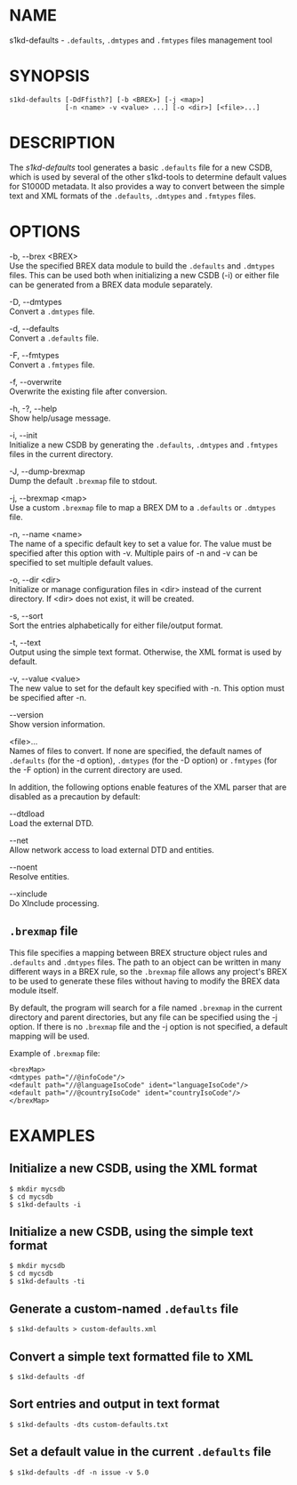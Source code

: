 NAME
====

s1kd-defaults - `.defaults`, `.dmtypes` and `.fmtypes` files management
tool

SYNOPSIS
========

    s1kd-defaults [-DdFfisth?] [-b <BREX>] [-j <map>]
                  [-n <name> -v <value> ...] [-o <dir>] [<file>...]

DESCRIPTION
===========

The *s1kd-defaults* tool generates a basic `.defaults` file for a new
CSDB, which is used by several of the other s1kd-tools to determine
default values for S1000D metadata. It also provides a way to convert
between the simple text and XML formats of the `.defaults`, `.dmtypes`
and `.fmtypes` files.

OPTIONS
=======

-b, --brex &lt;BREX&gt;  
Use the specified BREX data module to build the `.defaults` and
`.dmtypes` files. This can be used both when initializing a new CSDB
(-i) or either file can be generated from a BREX data module separately.

-D, --dmtypes  
Convert a `.dmtypes` file.

-d, --defaults  
Convert a `.defaults` file.

-F, --fmtypes  
Convert a `.fmtypes` file.

-f, --overwrite  
Overwrite the existing file after conversion.

-h, -?, --help  
Show help/usage message.

-i, --init  
Initialize a new CSDB by generating the `.defaults`, `.dmtypes` and
`.fmtypes` files in the current directory.

-J, --dump-brexmap  
Dump the default `.brexmap` file to stdout.

-j, --brexmap &lt;map&gt;  
Use a custom `.brexmap` file to map a BREX DM to a `.defaults` or
`.dmtypes` file.

-n, --name &lt;name&gt;  
The name of a specific default key to set a value for. The value must be
specified after this option with -v. Multiple pairs of -n and -v can be
specified to set multiple default values.

-o, --dir &lt;dir&gt;  
Initialize or manage configuration files in &lt;dir&gt; instead of the
current directory. If &lt;dir&gt; does not exist, it will be created.

-s, --sort  
Sort the entries alphabetically for either file/output format.

-t, --text  
Output using the simple text format. Otherwise, the XML format is used
by default.

-v, --value &lt;value&gt;  
The new value to set for the default key specified with -n. This option
must be specified after -n.

--version  
Show version information.

&lt;file&gt;...  
Names of files to convert. If none are specified, the default names of
`.defaults` (for the -d option), `.dmtypes` (for the -D option) or
`.fmtypes` (for the -F option) in the current directory are used.

In addition, the following options enable features of the XML parser
that are disabled as a precaution by default:

--dtdload  
Load the external DTD.

--net  
Allow network access to load external DTD and entities.

--noent  
Resolve entities.

--xinclude  
Do XInclude processing.

`.brexmap` file
---------------

This file specifies a mapping between BREX structure object rules and
`.defaults` and `.dmtypes` files. The path to an object can be written
in many different ways in a BREX rule, so the `.brexmap` file allows any
project's BREX to be used to generate these files without having to
modify the BREX data module itself.

By default, the program will search for a file named `.brexmap` in the
current directory and parent directories, but any file can be specified
using the -j option. If there is no `.brexmap` file and the -j option is
not specified, a default mapping will be used.

Example of `.brexmap` file:

    <brexMap>
    <dmtypes path="//@infoCode"/>
    <default path="//@languageIsoCode" ident="languageIsoCode"/>
    <default path="//@countryIsoCode" ident="countryIsoCode"/>
    </brexMap>

EXAMPLES
========

Initialize a new CSDB, using the XML format
-------------------------------------------

    $ mkdir mycsdb
    $ cd mycsdb
    $ s1kd-defaults -i

Initialize a new CSDB, using the simple text format
---------------------------------------------------

    $ mkdir mycsdb
    $ cd mycsdb
    $ s1kd-defaults -ti

Generate a custom-named `.defaults` file
----------------------------------------

    $ s1kd-defaults > custom-defaults.xml

Convert a simple text formatted file to XML
-------------------------------------------

    $ s1kd-defaults -df

Sort entries and output in text format
--------------------------------------

    $ s1kd-defaults -dts custom-defaults.txt

Set a default value in the current `.defaults` file
---------------------------------------------------

    $ s1kd-defaults -df -n issue -v 5.0
